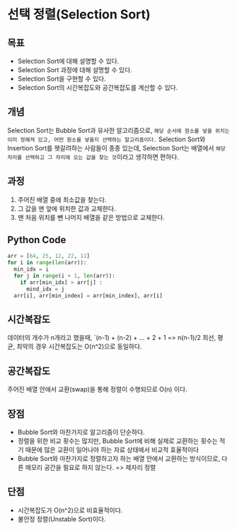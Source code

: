 # 선택 정렬(Selection Sort)

## 목표
- Selection Sort에 대해 설명할 수 있다.
- Selection Sort 과정에 대해 설명할 수 있다.
- Selection Sort을 구현할 수 있다.
- Selection Sort의 시간복잡도와 공간복잡도를 계산할 수 있다.

## 개념
Selection Sort는 Bubble Sort과 유사한 알고리즘으로, `해당 순서에 원소를 넣을 위치는 이미 정해져 있고, 어떤 원소를 넣을지 선택하는 알고리즘이다.`
Selection Sort와 Insertion Sort를 헷갈려하는 사람들이 종종 있는데, Selection Sort는 배열에서 `해당 자리를 선택하고 그 자리에 오는 값을 찾는 것`이라고 생각하면 편하다.

## 과정
1. 주어진 배열 중에 최소값을 찾는다.
2. 그 값을 맨 앞에 위치한 값과 교체한다.
3. 맨 처음 위치를 뺀 나머지 배열을 같은 방법으로 교체한다.

## Python Code
```python
arr = [64, 25, 12, 22, 11]
for i in range(len(arr)):
  min_idx = i
  for j in range(i + 1, len(arr)):
    if arr[min_idx] > arr[j] :
      mind_idx = j
  arr[i], arr[min_index] = arr[min_index], arr[i]
```

## 시간복잡도
데이터의 개수가 n개라고 했을때, `(n-1) + (n-2) + ... + 2 + 1 => n(n-1)/2
최선, 평균, 최악의 경우 시간복잡도는 O(n^2)으로 동일하다.
## 공간복잡도
주어진 배열 안에서 교환(swap)을 통해 정렬이 수행되므로 O(n) 이다.
## 장점
- Bubble Sort와 마찬가지로 알고리즘이 단순하다.
- 정렬을 위한 비교 횟수는 많지만, Bubble Sort에 비해 실제로 교환하는 횟수는 적기 때문에 많은 교환이 일어나야 하는 자료 상태에서 비교적 효율적이다
- Bubble Sort와 마찬가지로 정렬하고자 하는 배열 안에서 교환하는 방식이므로, 다른 메모리 공간을 필요로 하지 않는다. => 제자리 정렬
## 단점
- 시간복잡도가 O(n^2)으로 비효율적이다.
- 불안정 정렬(Unstable Sort)이다.
